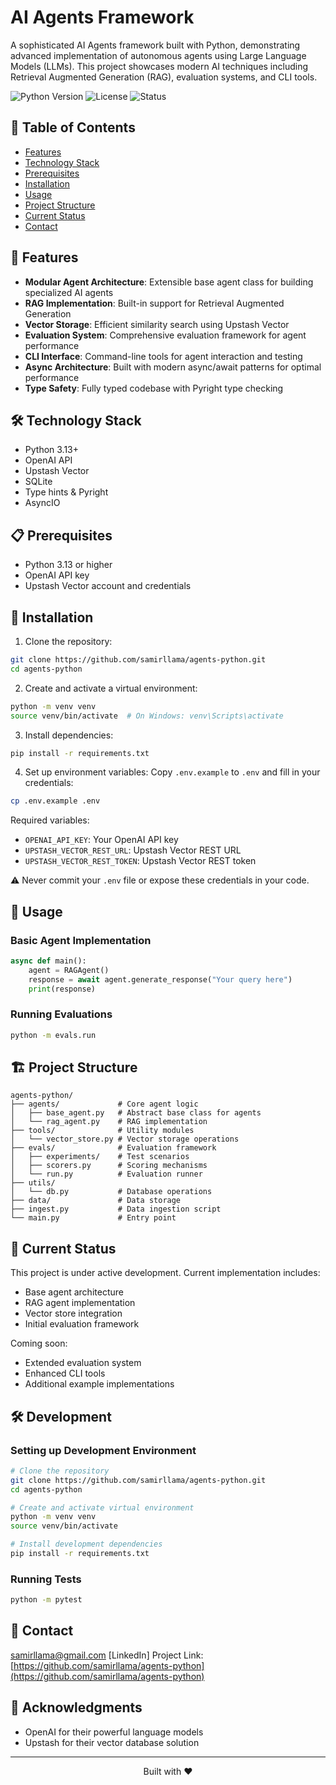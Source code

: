 # AI Agents Framework

A sophisticated AI Agents framework built with Python, demonstrating advanced implementation of autonomous agents using Large Language Models (LLMs). This project showcases modern AI techniques including Retrieval Augmented Generation (RAG), evaluation systems, and CLI tools.

![Python Version](https://img.shields.io/badge/python-3.13%2B-blue)
![License](https://img.shields.io/badge/license-MIT-green)
![Status](https://img.shields.io/badge/status-under%20development-yellow)

## 📑 Table of Contents
- [Features](#-features)
- [Technology Stack](#️-technology-stack)
- [Prerequisites](#-prerequisites)
- [Installation](#-installation)
- [Usage](#-usage)
- [Project Structure](#️-project-structure)
- [Current Status](#-current-status)
- [Contact](#-contact)

## 🚀 Features

- **Modular Agent Architecture**: Extensible base agent class for building specialized AI agents
- **RAG Implementation**: Built-in support for Retrieval Augmented Generation
- **Vector Storage**: Efficient similarity search using Upstash Vector
- **Evaluation System**: Comprehensive evaluation framework for agent performance
- **CLI Interface**: Command-line tools for agent interaction and testing
- **Async Architecture**: Built with modern async/await patterns for optimal performance
- **Type Safety**: Fully typed codebase with Pyright type checking

## 🛠️ Technology Stack

- Python 3.13+
- OpenAI API
- Upstash Vector
- SQLite
- Type hints & Pyright
- AsyncIO

## 📋 Prerequisites

- Python 3.13 or higher
- OpenAI API key
- Upstash Vector account and credentials

## 🔧 Installation

1. Clone the repository:
```bash
git clone https://github.com/samirllama/agents-python.git
cd agents-python
```

2. Create and activate a virtual environment:
```bash
python -m venv venv
source venv/bin/activate  # On Windows: venv\Scripts\activate
```

3. Install dependencies:
```bash
pip install -r requirements.txt
```

4. Set up environment variables:
Copy `.env.example` to `.env` and fill in your credentials:

```bash
cp .env.example .env
```

Required variables:
- `OPENAI_API_KEY`: Your OpenAI API key
- `UPSTASH_VECTOR_REST_URL`: Upstash Vector REST URL
- `UPSTASH_VECTOR_REST_TOKEN`: Upstash Vector REST token

⚠️ Never commit your `.env` file or expose these credentials in your code.
## 🚀 Usage

### Basic Agent Implementation
```python
async def main():
    agent = RAGAgent()
    response = await agent.generate_response("Your query here")
    print(response)
```

### Running Evaluations
```bash
python -m evals.run
```

## 🏗️ Project Structure

```
agents-python/
├── agents/             # Core agent logic
│   ├── base_agent.py   # Abstract base class for agents
│   └── rag_agent.py    # RAG implementation
├── tools/              # Utility modules
│   └── vector_store.py # Vector storage operations
├── evals/              # Evaluation framework
│   ├── experiments/    # Test scenarios
│   ├── scorers.py      # Scoring mechanisms
│   └── run.py          # Evaluation runner
├── utils/
│   └── db.py           # Database operations
├── data/               # Data storage
├── ingest.py           # Data ingestion script
└── main.py             # Entry point
```

## 🔄 Current Status

This project is under active development. Current implementation includes:
- Base agent architecture
- RAG agent implementation
- Vector store integration
- Initial evaluation framework

Coming soon:
- Extended evaluation system
- Enhanced CLI tools
- Additional example implementations

## 🛠 Development

### Setting up Development Environment
```bash
# Clone the repository
git clone https://github.com/samirllama/agents-python.git
cd agents-python

# Create and activate virtual environment
python -m venv venv
source venv/bin/activate

# Install development dependencies
pip install -r requirements.txt
```

### Running Tests
```bash
python -m pytest
```

## 🔗 Contact

samirllama@gmail.com
[LinkedIn]
Project Link: [https://github.com/samirllama/agents-python](https://github.com/samirllama/agents-python)

## 🙏 Acknowledgments

- OpenAI for their powerful language models
- Upstash for their vector database solution

---

<p align="center">
  Built with ❤️
</p>
